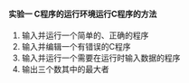 #### 实验一 C程序的运行环境运行C程序的方法

1. 输入并运行一个简单的、正确的程序
2. 输入并编辑一个有错误的C程序
3. 输入并运行一个需要在运行时输入数据的程序
4. 输出三个数其中的最大者
